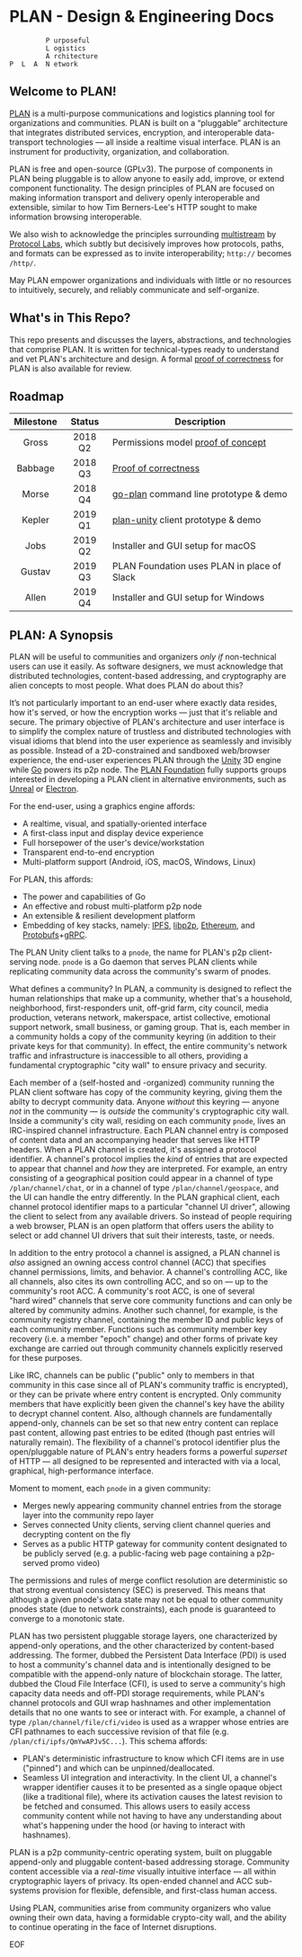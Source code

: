 # PLAN - Design & Engineering Docs

```
         P urposeful
         L ogistics
         A rchitecture
P  L  A  N etwork
```

## Welcome to PLAN!

[PLAN](http://plan.tools) is a multi-purpose communications and logistics planning tool for organizations and communities. PLAN is built on a “pluggable” architecture that integrates distributed services, encryption, and interoperable data-transport technologies — all inside a realtime visual interface. PLAN is an instrument for productivity, organization, and collaboration.

PLAN is free and open-source (GPLv3). The purpose of components in PLAN being pluggable is to allow anyone to easily add, improve, or extend component functionality. The design principles of PLAN are focused on making information transport and delivery openly interoperable and extensible, similar to how Tim Berners-Lee's HTTP sought to make information browsing interoperable.

We also wish to acknowledge the principles surrounding [multistream](https://github.com/multiformats/multistream) by [Protocol Labs](https://protocol.ai), which subtly but decisively improves how protocols, paths, and formats can be expressed as to invite interoperability; `http://` becomes `/http/`.

May PLAN empower organizations and individuals with little or no resources to intuitively, securely, and reliably communicate and self-organize.

## What's in This Repo?

This repo presents and discusses the layers, abstractions, and technologies that comprise PLAN.  It is written for technical-types ready to understand and vet PLAN's architecture and design.  A formal [proof of correctness](proof-of-correctness.md) for PLAN is also available for review.

## Roadmap

| Milestone |  Status  | Description                                 |
|:---------:|:--------:|---------------------------------------------|
|   Gross   |  2018 Q2 | Permissions model [proof of concept](https://github.com/plan-tools/permissions-model)             |
|  Babbage  | 2018 Q3 | [Proof of correctness](proof-of-correctness.md)                        |
|   Morse   | 2018 Q4  | [go-plan](https://github.com/plan-tools/go-plan) command line prototype & demo     |
|   Kepler  | 2019 Q1 | [plan-unity](https://github.com/plan-tools/plan-unity) client prototype & demo          |
|    Jobs   | 2019 Q2 | Installer and GUI setup for macOS           |
|   Gustav  | 2019 Q3 | PLAN Foundation uses PLAN in place of Slack |
|   Allen   | 2019 Q4 | Installer and GUI setup for Windows         |


## PLAN: A Synopsis

PLAN will be useful to communities and organizers _only if_ non-technical users can use it easily. As software designers, we must acknowledge that distributed technologies, content-based addressing, and cryptography are alien concepts to most people. What does PLAN do about this?

It’s not particularly important to an end-user where exactly data resides, how it's served, or how the encryption works — just that it's reliable and secure.  The primary objective of PLAN's architecture and user interface is to simplify the complex nature of trustless and distributed technologies with visual idioms that blend into the user experience as seamlessly and invisibly as possible. Instead of a 2D-constrained and sandboxed web/browser experience, the end-user experiences PLAN through the [Unity](https://unity3d.com) 3D engine while [Go](https://golang.org) powers its p2p node.  The [PLAN Foundation](http://plan.tools) fully supports groups interested in developing a PLAN client in alternative environments, such as [Unreal](https://www.unrealengine.com) or [Electron](https://electronjs.org/).

For the end-user, using a graphics engine affords:
   - A realtime, visual, and spatially-oriented interface
   - A first-class input and display device experience
   - Full horsepower of the user's device/workstation
   - Transparent end-to-end encryption
   - Multi-platform support (Android, iOS, macOS, Windows, Linux)

For PLAN, this affords:
   - The power and capabilities of Go
   - An effective and robust multi-platform p2p node
   - An extensible & resilient development platform
   - Embedding of key stacks, namely: [IPFS](https://github.com/ipfs), [libp2p](https://github.com/libp2p), [Ethereum](https://www.ethereum.org), and [Protobufs](https://developers.google.com/protocol-buffers)+[gRPC](https://grpc.io).

The PLAN Unity client talks to a `pnode`, the name for PLAN's p2p client-serving node.  `pnode` is a Go daemon that serves PLAN clients while replicating community data across the community's swarm of pnodes.  

What defines a community? In PLAN, a community is designed to reflect the human relationships that make up a community, whether that's a household, neighborhood, first-responders unit, off-grid farm, city council, media production, veterans network, makerspace, artist collective, emotional support network, small business, or gaming group. That is, each member in a community holds a copy of the community keyring (in addition to their private keys for that community). In effect, the entire community's network traffic and infrastructure is inaccessible to all others, providing a fundamental cryptographic "city wall" to ensure privacy and security.  

Each member of a (self-hosted and -organized) community running the PLAN client software has copy of the community keyring, giving them the abilty to decrypt community data.  Anyone _without_ this keyring — anyone _not_ in the community — is _outside_ the community's cryptographic city wall. Inside a community's city wall, residing on each community `pnode`, lives an IRC-inspired channel infrastructure. Each PLAN channel entry is composed of content data and an accompanying header that serves like HTTP headers. When a PLAN channel is created, it's assigned a protocol identifier. A channel's protocol implies the _kind_ of entries that are expected to appear that channel and _how_ they are interpreted. For example, an entry consisting of a geographical position could appear in a channel of type `/plan/channel/chat`, or in a channel of type `/plan/channel/geospace`, and the UI can handle the entry differently. In the PLAN graphical client, each channel protocol identifier maps to a particular "channel UI driver", allowing the client to select from any available drivers. So instead of people requiring a web browser, PLAN is an open platform that offers users the ability to select or add channel UI drivers that suit their interests, taste, or needs.

In addition to the entry protocol a channel is assigned, a PLAN channel is _also_ assigned an owning access control channel (ACC) that specifies channel permissions, limits, and behavior. A channel's controlling ACC, like all channels, also cites its own controlling ACC, and so on — up to the community's root ACC. A community's root ACC, is one of several "hard&nbsp;wired" channels that serve core community functions and can only be altered by community admins. Another such channel, for example, is the community registry channel, containing the member ID and public keys of each community member. Functions such as community member key recovery (i.e. a member "epoch" change) and other forms of private key exchange are carried out through community channels explicitly reserved for these purposes.

Like IRC, channels can be public ("public" only to members in that community in this case since all of PLAN's community traffic is encrypted), or they can be private where entry content is encrypted. Only community members that have explicitly been given the channel's key have the ability to decrypt channel content. Also, although channels are fundamentally append-only, channels can be set so that new entry content can replace past content, allowing past entries to be edited (though past entries will naturally remain). The flexibility of a channel's protocol identifier plus the open/pluggable nature of PLAN's entry headers forms a powerful _superset_ of HTTP — all designed to be represented and interacted with via a local, graphical, high-performance interface.

Moment to moment, each `pnode` in a given community:
   - Merges newly appearing community channel entries from the storage layer into the community repo layer
   - Serves connected Unity clients, serving client channel queries and decrypting content on the fly
   - Serves as a public HTTP gateway for community content designated to be publicly served (e.g. a public-facing web page containing a p2p-served promo video)

The permissions and rules of merge conflict resolution are deterministic so that strong eventual consistency (SEC) is preserved. This means that although a given pnode's data state may not be equal to other community pnodes state (due to network constraints), each pnode is guaranteed to converge to a monotonic state.

PLAN has two persistent pluggable storage layers, one characterized by append-only operations, and the other characterized by content-based addressing. The former, dubbed the Persistent Data Interface (PDI) is used to host a community's channel data and is intentionally designed to be compatible with the append-only nature of blockchain storage. The latter, dubbed the Cloud File Interface (CFI), is used to serve a community's high capacity data needs and off-PDI storage requirements, while PLAN's channel protocols and GUI wrap hashnames and other implementation details that no one wants to see or interact with. For example, a channel of type `/plan/channel/file/cfi/video` is used as a wrapper whose entries are CFI pathnames to each successive revision of that file (e.g. `/plan/cfi/ipfs/QmYwAPJv5C...`). This schema affords:
   - PLAN's deterministic infrastructure to know which CFI items are in use ("pinned") and which can be unpinned/deallocated.
   - Seamless UI integration and interactivity.  In the client UI, a channel's wrapper identifier causes it to be presented as a single opaque object (like a traditional file), where its activation causes the latest revision to be fetched and consumed. This allows users to easily access community content while not having to have any understanding about what's happening under the hood (or having to interact with hashnames).

PLAN is a p2p community-centric operating system, built on pluggable append-only and pluggable content-based addressing storage.  Community content accessible via a _real-time_ visually intuitive interface — all within cryptographic layers of privacy. Its open-ended channel and ACC sub-systems provision for flexible, defensible, and first-class human access.

Using PLAN, communities arise from community organizers who value owning their own data, having a formidable crypto-city wall, and the ability to continue operating in the face of Internet disruptions.  


EOF
